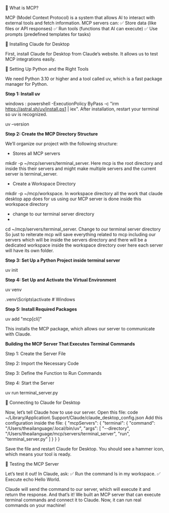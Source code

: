 📌 What is MCP?

MCP (Model Context Protocol) is a system that allows AI to interact with external tools and fetch information. MCP servers can:
✅ Store data (like files or API responses)
✅ Run tools (functions that AI can execute)
✅ Use prompts (predefined templates for tasks)

📌 Installing Claude for Desktop

First, install Claude for Desktop from Claude’s website. It allows us to test MCP integrations easily.

📌 Setting Up Python and the Right Tools

We need Python 3.10 or higher and a tool called uv, which is a fast package manager for Python.

**Step 1: Install uv**

windows : powershell -ExecutionPolicy ByPass -c "irm https://astral.sh/uv/install.ps1 | iex".
After installation, restart your terminal so uv is recognized.

uv –version

**Step 2: Create the MCP Directory Structure**

We’ll organize our project with the following structure:

- Stores all MCP servers

mkdir -p ~/mcp/servers/terminal_server. 
Here mcp is the root directory and inside this their servers and might make multiple servers and the current server is terminal_server.

- Create a Workspace Directory	

mkdir -p ~/mcp/workspace. 
In workspace directory all the work that claude desktop app does for us using our MCP server is done inside this workspace directory 

- change to our terminal server directory
- 
cd ~/mcp/servers/terminal_server. 
Change to our terminal server directory So just to reiterate mcp will save everything related to mcp including our servers which will be inside the servers directory and there will be a dedicated workspace inside the workspace directory over here each server will have its own folder.

**Step 3: Set Up a Python Project inside terminal server**

uv init 

**Step 4: Set Up and Activate the Virtual Environment**

uv venv

.venv\Scripts\activate # Windows

**Step 5: Install Required Packages**

uv add "mcp[cli]"

This installs the MCP package, which allows our server to communicate with Claude.

**Building the MCP Server That Executes Terminal Commands**

Step 1: Create the Server File

Step 2: Import the Necessary Code

Step 3: Define the Function to Run Commands

Step 4: Start the Server

uv run terminal_server.py 

📌 Connecting to Claude for Desktop

Now, let’s tell Claude how to use our server. Open this file: 
code ~/Library/Application\ Support/Claude/claude_desktop_config.json 
Add this configuration inside the file: 
{ 
"mcpServers": { 
      "terminal": {
           "command": "/Users/theailanguage/.local/bin/uv", 
           "args": [ 
                "--directory", "/Users/theailanguage/mcp/servers/terminal_server", 
                "run", "terminal_server.py"
 	]
        }
    }
 }

 Save the file and restart Claude for Desktop. You should see a hammer icon, which means your tool is ready.

📌 Testing the MCP Server

Let’s test it out! In Claude, ask: 
✅ Run the command ls in my workspace. 
✅ Execute echo Hello World.

Claude will send the command to our server, which will execute it and return the response.
And that’s it! We built an MCP server that can execute terminal commands and connect it to Claude. Now, it can run real commands on your machine!


